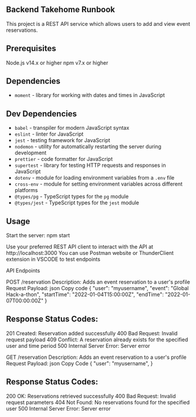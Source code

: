 ## Backend Takehome Runbook

This project is a REST API service which allows users to add and view event reservations.

## Prerequisites

Node.js v14.x or higher
npm v7.x or higher

## Dependencies

- `moment` - library for working with dates and times in JavaScript

## Dev Dependencies

- `babel` - transpiler for modern JavaScript syntax
- `eslint` - linter for JavaScript
- `jest` - testing framework for JavaScript
- `nodemon` - utility for automatically restarting the server during development
- `prettier` - code formatter for JavaScript
- `supertest` - library for testing HTTP requests and responses in JavaScript
- `dotenv` - module for loading environment variables from a `.env` file
- `cross-env` - module for setting environment variables across different platforms
- `@types/pg` - TypeScript types for the `pg` module
- `@types/jest` - TypeScript types for the `jest` module

## Usage

Start the server: npm start

Use your preferred REST API client to interact with the API at http://localhost:3000
You can use Postman website or ThunderClient extension in VSCODE to test endpoints

API Endpoints

POST /reservation
Description: Adds an event reservation to a user's profile
Request Payload: json
Copy code
{
"user": "myusername",
"event": "Global Hack-a-thon",
"startTime": "2022-01-04T15:00:00Z",
"endTime": "2022-01-07T00:00:00Z"
}

## Response Status Codes:

201 Created: Reservation added successfully
400 Bad Request: Invalid request payload
409 Conflict: A reservation already exists for the specified user and time period
500 Internal Server Error: Server error

GET /reservation
Description: Adds an event reservation to a user's profile
Request Payload: json
Copy Code
{
"user": "myusername",
}

## Response Status Codes:

200 OK: Reservations retrieved successfully
400 Bad Request: Invalid request parameters
404 Not Found: No reservations found for the specified user
500 Internal Server Error: Server error
